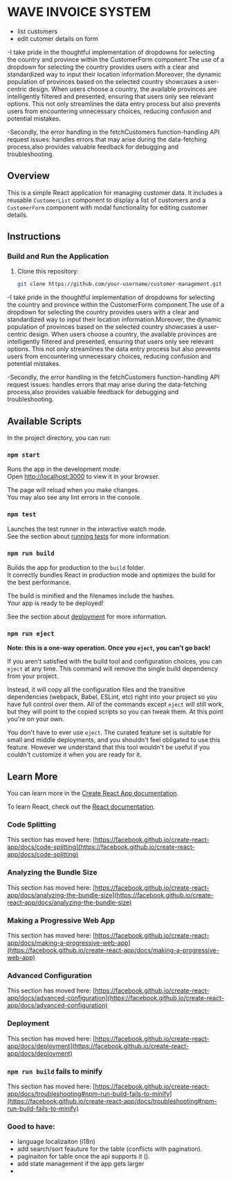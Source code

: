 # WAVE INVOICE SYSTEM

- list customers
- edit cutomer details on form

-I take pride in the thoughtful implementation of dropdowns for selecting the country and province within the CustomerForm component.The use of a dropdown for selecting the country provides users with a clear and standardized way to input their location information.Moreover, the dynamic population of provinces based on the selected country showcases a user-centric design. When users choose a country, the available provinces are intelligently filtered and presented, ensuring that users only see relevant options. This not only streamlines the data entry process but also prevents users from encountering unnecessary choices, reducing confusion and potential mistakes.

-Secondly, the error handling in the fetchCustomers function-handling API request issues: handles errors that may arise during the data-fetching process,also provides valuable feedback for debugging and troubleshooting.

## Overview

This is a simple React application for managing customer data. It includes a reusable `CustomerList` component to display a list of customers and a `CustomerForm` component with modal functionality for editing customer details.

## Instructions

### Build and Run the Application

1. Clone this repository:

   ```bash
   git clone https://github.com/your-username/customer-management.git
   ```

-I take pride in the thoughtful implementation of dropdowns for selecting the country and province within the CustomerForm component.The use of a dropdown for selecting the country provides users with a clear and standardized way to input their location information.Moreover, the dynamic population of provinces based on the selected country showcases a user-centric design. When users choose a country, the available provinces are intelligently filtered and presented, ensuring that users only see relevant options. This not only streamlines the data entry process but also prevents users from encountering unnecessary choices, reducing confusion and potential mistakes.

-Secondly, the error handling in the fetchCustomers function-handling API request issues: handles errors that may arise during the data-fetching process,also provides valuable feedback for debugging and troubleshooting.

## Available Scripts

In the project directory, you can run:

### `npm start`

Runs the app in the development mode.\
Open [http://localhost:3000](http://localhost:3000) to view it in your browser.

The page will reload when you make changes.\
You may also see any lint errors in the console.

### `npm test`

Launches the test runner in the interactive watch mode.\
See the section about [running tests](https://facebook.github.io/create-react-app/docs/running-tests) for more information.

### `npm run build`

Builds the app for production to the `build` folder.\
It correctly bundles React in production mode and optimizes the build for the best performance.

The build is minified and the filenames include the hashes.\
Your app is ready to be deployed!

See the section about [deployment](https://facebook.github.io/create-react-app/docs/deployment) for more information.

### `npm run eject`

**Note: this is a one-way operation. Once you `eject`, you can't go back!**

If you aren't satisfied with the build tool and configuration choices, you can `eject` at any time. This command will remove the single build dependency from your project.

Instead, it will copy all the configuration files and the transitive dependencies (webpack, Babel, ESLint, etc) right into your project so you have full control over them. All of the commands except `eject` will still work, but they will point to the copied scripts so you can tweak them. At this point you're on your own.

You don't have to ever use `eject`. The curated feature set is suitable for small and middle deployments, and you shouldn't feel obligated to use this feature. However we understand that this tool wouldn't be useful if you couldn't customize it when you are ready for it.

## Learn More

You can learn more in the [Create React App documentation](https://facebook.github.io/create-react-app/docs/getting-started).

To learn React, check out the [React documentation](https://reactjs.org/).

### Code Splitting

This section has moved here: [https://facebook.github.io/create-react-app/docs/code-splitting](https://facebook.github.io/create-react-app/docs/code-splitting)

### Analyzing the Bundle Size

This section has moved here: [https://facebook.github.io/create-react-app/docs/analyzing-the-bundle-size](https://facebook.github.io/create-react-app/docs/analyzing-the-bundle-size)

### Making a Progressive Web App

This section has moved here: [https://facebook.github.io/create-react-app/docs/making-a-progressive-web-app](https://facebook.github.io/create-react-app/docs/making-a-progressive-web-app)

### Advanced Configuration

This section has moved here: [https://facebook.github.io/create-react-app/docs/advanced-configuration](https://facebook.github.io/create-react-app/docs/advanced-configuration)

### Deployment

This section has moved here: [https://facebook.github.io/create-react-app/docs/deployment](https://facebook.github.io/create-react-app/docs/deployment)

### `npm run build` fails to minify

This section has moved here: [https://facebook.github.io/create-react-app/docs/troubleshooting#npm-run-build-fails-to-minify](https://facebook.github.io/create-react-app/docs/troubleshooting#npm-run-build-fails-to-minify)

### Good to have:

- language localizaiton (i18n)
- add search/sort feauture for the table (conflicts with pagination).
- paginaiton for table once the api supports it ().
- add state management if the app gets larger
-
